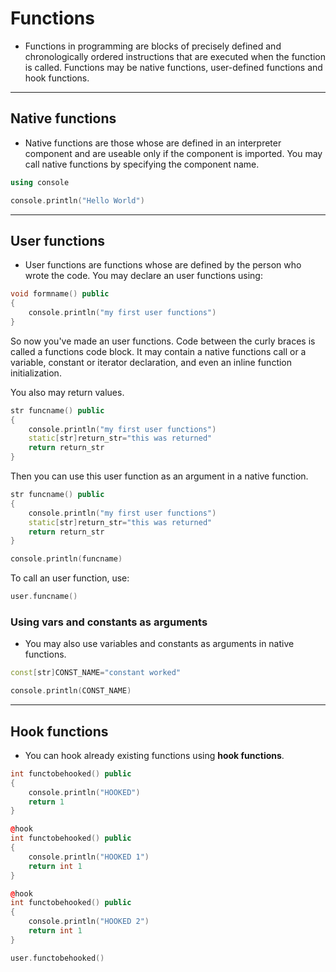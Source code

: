 # Functions
- Functions in programming are blocks of precisely defined and chronologically ordered instructions that are executed when the function is called. Functions may be native functions, user-defined functions and hook functions.

---------------------------------------------------------------------------------------------------------

## Native functions

- Native functions are those whose are defined in an interpreter component and are useable only if the component is imported. You may call native functions by specifying the component name.

```cpp
using console

console.println("Hello World")
```


---------------------------------------------------------------------------------------------------------

## User functions

- User functions are functions whose are defined by the person who wrote the code. You may declare an user functions using:

```cpp
void formname() public
{
	console.println("my first user functions")
}
```

So now you've made an user functions. Code between the curly braces is called a functions code block. It may contain a native functions call or a variable, constant or iterator declaration, and even an inline function initialization.

You also may return values.

```cpp
str funcname() public
{
	console.println("my first user functions")
	static[str]return_str="this was returned"
	return return_str
}
```

Then you can use this user function as an argument in a native function.

```cpp
str funcname() public
{
	console.println("my first user functions")
	static[str]return_str="this was returned"
	return return_str
}

console.println(funcname)
```

To call an user function, use:

```cpp
user.funcname()
```


### Using vars and constants as arguments

- You may also use variables and constants as arguments in native functions.

```cpp
const[str]CONST_NAME="constant worked"

console.println(CONST_NAME)
```

---------------------------------------------------------------------------------------------------------

## Hook functions
- You can hook already existing functions using **hook functions**.

```cpp
int functobehooked() public
{
	console.println("HOOKED")
	return 1
}

@hook
int functobehooked() public
{
	console.println("HOOKED 1")
	return int 1
}

@hook
int functobehooked() public
{
	console.println("HOOKED 2")
	return int 1
}

user.functobehooked()
```